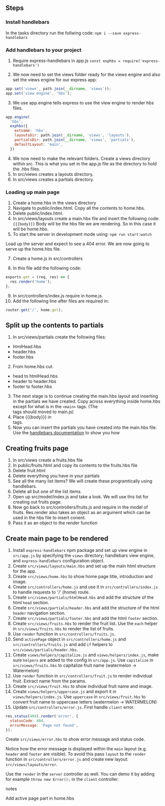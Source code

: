 
## Steps

### Install handlebars

 In the tasks directory run the follwing code:
`npm i --save express-handlebars`

### Add handlebars to your project

1. Require express-handlebars in app.js
`const exphbs = require('express-handlebars')`

2. We now need to set the views folder ready for the views engine and also set the views engine for our express app:
```js
app.set('views', path.join(__dirname, 'views'));
app.set('view engine', 'hbs');
```


3. We use app.engine tells express to use the view engine to render hbs files.
```js
app.engine(
  'hbs',
  exphbs({
    extname: 'hbs',
    layoutsDir: path.join(__dirname, 'views', 'layouts'),
    partialsDir: path.join(__dirname, 'views', 'partials'),
    defaultLayout: 'main',
  })
  ```
  4. We now need to make the relevant folders. Create a views directory within src. This is what you set in the app.js file as the directory to hold the .hbs files.
  5. In src/views creates a layouts directory.
  6. In src/views creates a partials directory.


  ### Loading up main page


1. Create a home.hbs in the views directory
1. Navigate to public/index.html. Copy all the contents to home.hbs.
1. Delete public/index.html.
1. In src/views/layouts create a main.hbs file and insert the following code:
``` {{{body}}}```
Body will be the hbs file we are rendering. So in this case it will be home.hbs.
6. To start the server in development mode using:
`npm run start:watch`

Load up the server and expect to see a 404 error. We are now going to serve up the home.hbs file.

7. Create a home.js in src/controllers

8. In this file add the following code:
```js
exports.get = (req, res) => {
  res.render('home');
};
```
9. In src/controllers/index.js require in home.js.
10. Add the following line after files are required in:
``` js
router.get('/', home.get);
```

## Split up the contents to partials
1. In src/views/partials create the following files:
* htmlHead.hbs
* header.hbs
* footer.hbs
2. From home.hbs cut:
* head to htmlHead.hbs
* header to header.hbs
* footer to footer.hbs
3. The next stage is to continue creating the main.hbs layout and inserting in the partials we have created. Copy across everything inside home.hbs except for what is in the ```<main>``` tags. (The <main> tags should moved to main.js)
4. Place {{{body}}} in <main> tags.
5. Now you can insert the partials you have created into the main.hbs file. Use the [handlebars documentation](http://handlebarsjs.com/) to show you how

## Creating fruits page
1. In src/views create a fruits.hbs file
2. In public/fruits.html and copy its contents to the fruits.hbs file
3. Delete fruit.html
3. Delete everything you have in your partials
4. See all the many list items? We will create these programtically using handlebars.
5. Delete all but one of the list items.
6. Open up src/model/index.js and take a look. We will use this list for creating out fruits page.
7. Now go back to src/controllers/fruits.js and require in the model of fruits. Res.render also takes an object as an argument which can be used in the hbs file to insert conent.
8. Pass it as an object to the render function





## Create main page to be rendered


1. Install `express-handlebars` npm package and set up view engine in `src/app.js` by specifying the `views` directory; handlebars view engine, and `express-handlebars` configuration object.
1. Create `src/views/layouts/main.hbs` and set up the main html structure for the app.
1. Create `src/views/home.hbs` to show home page title, introduction and image.
1. Create `src/controllers/home.js` and use it in `src/controllers/index.js` to handle requests to '/' (home) route.
1. Create `src/views/partials/htmlHead.hbs` and add the structure of the html `head` section.
1. Create `src/views/partials/header.hbs` and add the structure of the html `header` navigation section.
1. Create `src/views/partials/footer.hbs` and add the html `footer` section.
1. Create `src/views/fruits.hbs` to render the fruit list. Use the `each` helper in `src/views/fruits.hbs` to render the list of fruits.
1. Use `render` function in `src/controllers/fruits.js`.
1. Send `activePage` object in `src/controllers/home.js` and `src/controllers/fruits.js` and add `if` helpers to `src/views/partials/header.hbs`.
1. Create `views/helpers/capitalize.js` and `views/helpers/index.js`, make sure `helpers` are added to the config in `src/app.js`. Use `capitalize` in `src/views/fruits.hbs` to capitalize fruit name (watermelon -> Watermelon)
1. Use `render` function in `src/controllers/fruit.js` to render individual fruit. Extract name from the params.
1. Create `src/views/fruit.hbs` to show individual fruit name and image.
1. Create `views/helpers/uppercase.js` and export it in `views/helpers/index.js`. Use `uppercase` in `src/views/fruit.hbs` to convert fruit name to uppercase letters (watermelon -> WATERMELON)
1. Update `src/controllers/error.js`. First handle `client` error.
  ```js
  res.status(404).render('error', {
    statusCode: 404,
    errorMessage: 'Page not found',
  });
  ```
  Create `src/views/error.hbs` to show error message and status code.

  Notice how the error message is displayed within the `main` layout (e.g. `header` and `footer` are visible). To avoid this pass `layout` to the `render` function in `src/controllers/error.js` and create new layout: `src/views/layouts/error`.

  Use the `render` in the `server` controller as well. You can demo it by adding for example `throw new Error();` in the `client` controller.

  notes

  Add active page part in home.hbs
